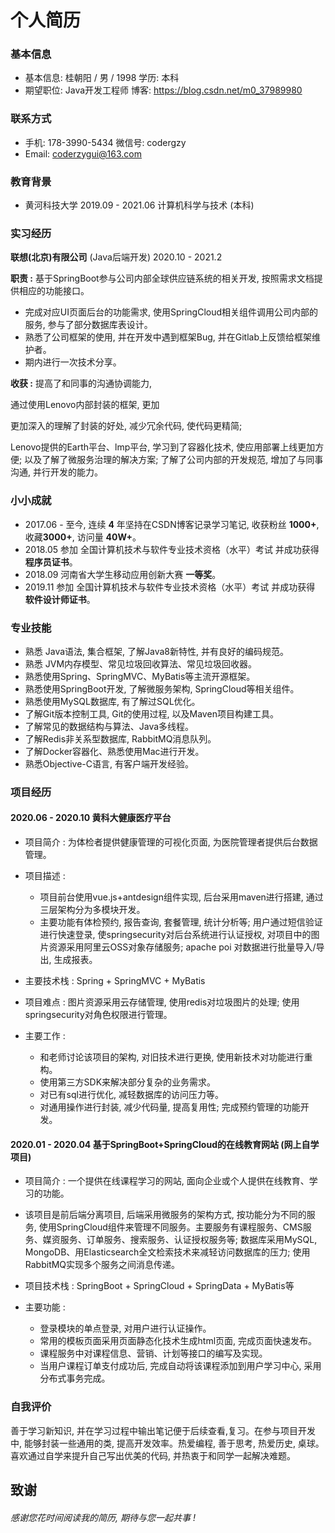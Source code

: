 # 个人简历

### 基本信息

- 基本信息: 桂朝阳 / 男 / 1998						学历: 本科
- 期望职位: Java开发工程师	                         博客: https://blog.csdn.net/m0_37989980

### 联系方式

- 手机: 178-3990-5434									微信号: codergzy
- Email: coderzygui@163.com 

### 教育背景

- 黄河科技大学        			 2019.09 - 2021.06 			计算机科学与技术 (本科)

### 实习经历

**联想(北京)有限公司** (Java后端开发) 			 			2020.10 - 2021.2

**职责 :** 基于SpringBoot参与公司内部全球供应链系统的相关开发, 按照需求文档提供相应的功能接口。

- 完成对应UI页面后台的功能需求, 使用SpringCloud相关组件调用公司内部的服务, 参与了部分数据库表设计。
- 熟悉了公司框架的使用, 并在开发中遇到框架Bug, 并在Gitlab上反馈给框架维护者。
- 期内进行一次技术分享。

**收获 :** 提高了和同事的沟通协调能力, 

通过使用Lenovo内部封装的框架, 更加

更加深入的理解了封装的好处, 减少冗余代码, 使代码更精简;

 Lenovo提供的Earth平台、lmp平台, 学习到了容器化技术, 使应用部署上线更加方便; 以及了解了微服务治理的解决方案; 了解了公司内部的开发规范, 增加了与同事沟通, 并行开发的能力。

### 小小成就

- 2017.06 - 至今, 连续 **4** 年坚持在CSDN博客记录学习笔记, 收获粉丝 **1000+**, 收藏**3000+**, 访问量 **40W+**。
- 2018.05 参加 全国计算机技术与软件专业技术资格（水平）考试 并成功获得 **程序员证书**。
- 2018.09 河南省大学生移动应用创新大赛 **一等奖**。
- 2019.11 参加 全国计算机技术与软件专业技术资格（水平）考试 并成功获得 **软件设计师证书**。

### 专业技能

- 熟悉 Java语法, 集合框架, 了解Java8新特性, 并有良好的编码规范。
- 熟悉 JVM内存模型、常见垃圾回收算法、常见垃圾回收器。
- 熟悉使用Spring、SpringMVC、MyBatis等主流开源框架。
- 熟悉使用SpringBoot开发, 了解微服务架构,  SpringCloud等相关组件。
- 熟悉使用MySQL数据库, 有了解过SQL优化。
- 了解Git版本控制工具, Git的使用过程, 以及Maven项目构建工具。
- 了解常见的数据结构与算法、Java多线程。
- 了解Redis非关系型数据库, RabbitMQ消息队列。
- 了解Docker容器化、熟悉使用Mac进行开发。
- 熟悉Objective-C语言, 有客户端开发经验。

### 项目经历

#### 2020.06 - 2020.10 黄科大健康医疗平台

- 项目简介 : 为体检者提供健康管理的可视化页面, 为医院管理者提供后台数据管理。

- 项目描述 : 
  -  项目前台使用vue.js+antdesign组件实现, 后台采用maven进行搭建, 通过三层架构分为多模块开发。
  - 主要功能有体检预约, 报告查询, 套餐管理, 统计分析等; 用户通过短信验证进行快速登录, 使springsecurity对后台系统进行认证授权, 对项目中的图片资源采用阿里云OSS对象存储服务; apache poi 对数据进行批量导入/导出, 生成报表。

- 主要技术栈 :  Spring + SpringMVC + MyBatis
- 项目难点 : 图片资源采用云存储管理, 使用redis对垃圾图片的处理; 使用springsecurity对角色权限进行管理。
- 主要工作 : 
  - 和老师讨论该项目的架构, 对旧技术进行更换, 使用新技术对功能进行重构。
  - 使用第三方SDK来解决部分复杂的业务需求。
  - 对已有sql进行优化, 减轻数据库的访问压力等。
  - 对通用操作进行封装, 减少代码量, 提高复用性; 完成预约管理的功能开发。

#### 2020.01 - 2020.04 基于SpringBoot+SpringCloud的在线教育网站 (网上自学项目)

- 项目简介 : 一个提供在线课程学习的网站, 面向企业或个人提供在线教育、学习的功能。

- 该项目是前后端分离项目, 后端采用微服务的架构方式, 按功能分为不同的服务, 使用SpringCloud组件来管理不同服务。主要服务有课程服务、CMS服务、媒资服务、订单服务、搜索服务、认证授权服务等; 数据库采用MySQL, MongoDB、用Elasticsearch全文检索技术来减轻访问数据库的压力; 使用RabbitMQ实现多个服务之间消息传递。
- 项目技术栈 : SpringBoot + SpringCloud + SpringData + MyBatis等

- 主要功能 : 
  - 登录模块的单点登录, 对用户进行认证操作。
  - 常用的模板页面采用页面静态化技术生成html页面, 完成页面快速发布。
  - 课程服务中对课程信息、营销、计划等接口的编写及实现。
  - 当用户课程订单支付成功后, 完成自动将该课程添加到用户学习中心, 采用分布式事务完成。

### 自我评价

善于学习新知识, 并在学习过程中输出笔记便于后续查看,复习。在参与项目开发中, 能够封装一些通用的类, 提高开发效率。热爱编程, 善于思考, 热爱历史, 桌球。喜欢通过自学来提升自己写出优美的代码, 并热衷于和同学一起解决难题。

## 致谢

###### 感谢您花时间阅读我的简历, 期待与您一起共事 !